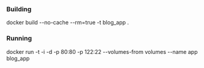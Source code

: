 ### Building

docker build --no-cache --rm=true -t blog_app .

### Running

docker run -t -i -d -p 80:80 -p 122:22 --volumes-from volumes --name app blog_app